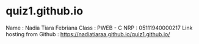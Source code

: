 # quiz1.github.io

Name : Nadia Tiara Febriana
Class : PWEB - C
NRP : 05111940000217
Link hosting from Github : https://nadiatiaraa.github.io/quiz1.github.io/
